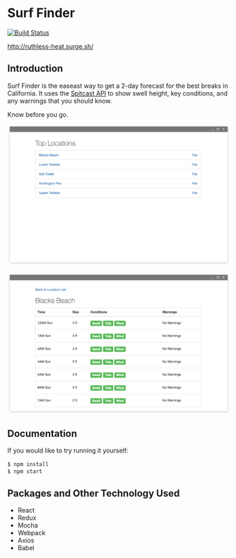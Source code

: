 # Surf Finder

[![Build Status](https://travis-ci.org/ryanbozarth/surf-finder.svg?branch=master)](https://travis-ci.org/ryanbozarth/surf-finder)

http://ruthless-heat.surge.sh/

## Introduction
Surf Finder is the easeast way to get a 2-day forecast for the best breaks in California. It uses the [Spitcast API](http://api.spitcast.com/api/docs/) to show swell height, key conditions, and any warnings that you should know.

Know before you go.

![Location Lists](assets/top-locations-screenshot.png)

![Location Details](assets/location-list-screenshot.png)

## Documentation

If you would like to try running it yourself:

```
$ npm install
$ npm start
```

## Packages and Other Technology Used

- React
- Redux
- Mocha
- Webpack
- Axios
- Babel
